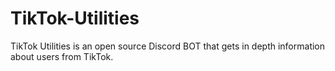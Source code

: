 # TikTok-Utilities
 TikTok Utilities is an open source Discord BOT that gets in depth information about users from TikTok.
